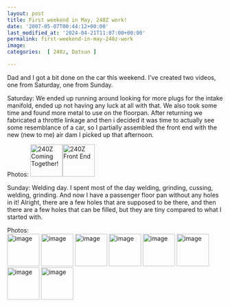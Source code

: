 ```yaml
---
layout: post
title: First weekend in May, 240Z work!
date: '2007-05-07T00:44:12+00:00'
last_modified_at: '2024-04-21T11:07:00+00:00'
permalink: first-weekend-in-may-240z-work
image: 
categories:  [ 240z, Datsun ]

---
```

Dad and I got a bit done on the car this weekend. I've created two videos, one from Saturday, one from Sunday.

Saturday: We ended up running around looking for more plugs for the intake manifold, ended up not having any luck at all with that. We also took some time and found more metal to use on the floorpan. After returning we fabricated a throttle linkage and then i decided it was time to actually see some resemblance of a car, so I partially assembled the front end with the new (new to me) air dam I picked up that afternoon.

Photos: <a style="text-decoration: none" target="_blank" href="http://www.flickr.com/photos/chammond/486059431/in/pool-341731@N21"><img height="75" alt="240Z Coming Together!" border="0" src="http://farm1.static.flickr.com/229/486059431_ae3b590d3a_m.jpg" /></a><a style="text-decoration: none" target="_blank" href="http://www.flickr.com/photos/chammond/486058899/in/pool-341731@N21"><img height="75" alt="240Z Front End" border="0" src="http://farm1.static.flickr.com/219/486058899_38c463767d_m.jpg" /> </a>

Sunday: Welding day. I spent most of the day welding, grinding, cussing, welding, grinding. And now I have a passenger floor pan without any holes in it! Alright, there are a few holes that are supposed to be there, and then there are a few holes that can be filled, but they are tiny compared to what I started with.


Photos: <br />  <a style="text-decoration: none" target="_blank" href="http://www.flickr.com/photos/chammond/487409589/in/pool-341731@N21"><img height="75" alt="image" border="0" src="http://farm1.static.flickr.com/201/487409589_10bfa56f62_m.jpg" /> </a><a style="text-decoration: none" target="_blank" href="http://www.flickr.com/photos/chammond/487408969/in/pool-341731@N21"><img height="75" alt="image" border="0" src="http://farm1.static.flickr.com/227/487408969_25592228dc_m.jpg" /> </a><a style="text-decoration: none" target="_blank" href="http://www.flickr.com/photos/chammond/487408169/in/pool-341731@N21"><img height="75" alt="image" border="0" src="http://farm1.static.flickr.com/218/487408169_d3d6b6e962_m.jpg" /> </a><a style="text-decoration: none" target="_blank" href="http://www.flickr.com/photos/chammond/487407173/in/pool-341731@N21"><img height="75" alt="image" border="0" src="http://farm1.static.flickr.com/201/487407173_1945d8e56a_m.jpg" /> </a><a style="text-decoration: none" target="_blank" href="http://www.flickr.com/photos/chammond/487405875/in/pool-341731@N21"><img height="75" alt="image" border="0" src="http://farm1.static.flickr.com/193/487405875_105d0461a5_m.jpg" /> </a><a style="text-decoration: none" target="_blank" href="http://www.flickr.com/photos/chammond/487403873/in/pool-341731@N21"><img height="75" alt="image" border="0" src="http://farm1.static.flickr.com/226/487403873_e887af4a52_m.jpg" /> </a><a style="text-decoration: none" target="_blank" href="http://www.flickr.com/photos/chammond/487374606/in/pool-341731@N21"><img height="75" alt="image" border="0" src="http://farm1.static.flickr.com/209/487374606_db9a6b36d3_m.jpg" /> </a><a style="text-decoration: none" target="_blank" href="http://www.flickr.com/photos/chammond/487372484/in/pool-341731@N21"><img height="75" alt="image" border="0" src="http://farm1.static.flickr.com/190/487372484_fecd8e6b66_m.jpg" /></a>

